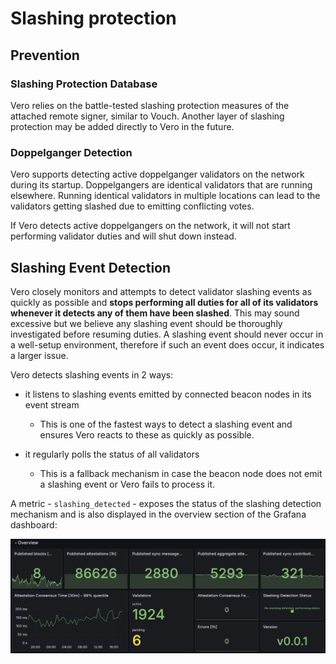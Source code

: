 # Slashing protection

## Prevention

### Slashing Protection Database

Vero relies on the battle-tested slashing protection
measures of the attached remote signer, similar to Vouch.
Another layer of slashing protection may be added directly
to Vero in the future.

### Doppelganger Detection

Vero supports detecting active doppelganger validators on
the network during its startup. Doppelgangers are identical
validators that are running elsewhere. Running identical
validators in multiple locations can lead to the validators
getting slashed due to emitting conflicting votes.

If Vero detects active doppelgangers on the network, it will
not start performing validator duties and will shut down
instead.

## Slashing Event Detection

Vero closely monitors and attempts to detect validator
slashing events as quickly as possible
and **stops performing all duties for all of its
validators whenever it detects any of them have
been slashed**. This may sound excessive but we
believe any slashing event should be thoroughly
investigated before resuming duties. A slashing
event should never occur in a well-setup environment,
therefore if such an event does occur, it indicates
a larger issue.

Vero detects slashing events in 2 ways:

- it listens to slashing events emitted by
connected beacon nodes in its event stream
	- This is one of the fastest ways to detect
      a slashing event and ensures Vero reacts
      to these as quickly as possible.

- it regularly polls the status of all validators
	- This is a fallback mechanism in case the beacon
      node does not emit a slashing event or Vero
      fails to process it.

A metric - `slashing_detected` - exposes the status of
the slashing detection mechanism and is also displayed
in the overview section of the Grafana dashboard:

![Metrics - overview](images/instrumentation/metrics_overview.png)
